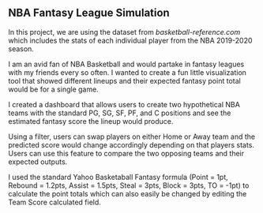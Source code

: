 ## NBA Fantasy League Simulation

In this project, we are using the dataset from *basketball-reference.com* which includes the stats of each individual player from the NBA 2019-2020 season.

I am an avid fan of NBA Basketball and would partake in fantasy leagues with my friends every so often. I wanted to create a fun little visualization tool that showed different lineups and their expected fantasy point total would be for a single game. 

I created a dashboard that allows users to create two hypothetical NBA teams with the standard PG, SG, SF, PF, and C positions and see the estimated fantasy score the lineup would produce. 

Using a filter, users can swap players on either Home or Away team and the predicted score would change accordingly depending on that players stats. Users can use this feature to compare the two opposing teams and their expected outputs. 

I used the standard Yahoo Basketaball Fantasy formula (Point = 1pt, Rebound = 1.2pts, Assist = 1.5pts, Steal = 3pts, Block = 3pts, TO = -1pt) to calculate the point totals which can also easily be changed by editing the Team Score calculated field.

